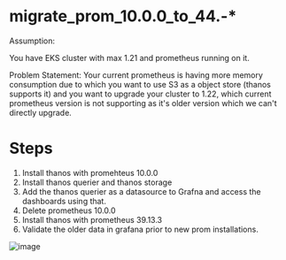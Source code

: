 # migrate_prom_10.0.0_to_44.-*

Assumption:

You have EKS cluster with max 1.21 and prometheus running on it.

Problem Statement:
Your current prometheus is having more memory consumption due to which you want to use S3 as a object store (thanos supports it) and you want to upgrade your cluster to 1.22, which current prometheus version is not supporting as it's older version which we can't directly upgrade.

Steps
=====
1. Install thanos with promehteus 10.0.0
2. Install thanos querier and thanos storage
3. Add the thanos querier as a datasource to Grafna and access the dashboards using that.
4. Delete prometheus 10.0.0
5. Install thanos with prometheus 39.13.3
6. Validate the older data in grafana prior to new prom installations.



![image](https://user-images.githubusercontent.com/74225291/216829638-776e1836-f083-4e7f-a6e1-d79fee8fa33e.png)
